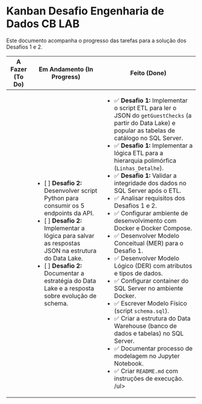 # Kanban Desafio Engenharia de Dados CB LAB


Este documento acompanha o progresso das tarefas para a solução dos Desafios 1 e 2.

| A Fazer (To Do) | Em Andamento (In Progress) | Feito (Done) |
| --- | --- | --- |
|  | <ul><li>[ ] **Desafio 2:** Desenvolver script Python para consumir os 5 endpoints da API.</li><li>[ ] **Desafio 2:** Implementar a lógica para salvar as respostas JSON na estrutura do Data Lake.</li><li>[ ] **Desafio 2:** Documentar a estratégia do Data Lake e a resposta sobre evolução de schema.</li></ul> | <ul><li>✅ **Desafio 1:** Implementar o script ETL para ler o JSON do `getGuestChecks` (a partir do Data Lake) e popular as tabelas de catálogo no SQL Server.</li><li>✅ **Desafio 1:** Implementar a lógica ETL para a hierarquia polimórfica (`Linhas_Detalhe`).</li><li>✅ **Desafio 1:** Validar a integridade dos dados no SQL Server após o ETL.</li><li>✅ Analisar requisitos dos Desafios 1 e 2.</li><li>✅ Configurar ambiente de desenvolvimento com Docker e Docker Compose.</li><li>✅ Desenvolver Modelo Conceitual (MER) para o Desafio 1.</li><li>✅ Desenvolver Modelo Lógico (DER) com atributos e tipos de dados.</li><li>✅ Configurar container do SQL Server no ambiente Docker.</li><li>✅ Escrever Modelo Físico (script `schema.sql`).</li><li>✅ Criar a estrutura do Data Warehouse (banco de dados e tabelas) no SQL Server.</li><li>✅ Documentar processo de modelagem no Jupyter Notebook.</li><li>✅ Criar `README.md` com instruções de execução.</li>/ul> |